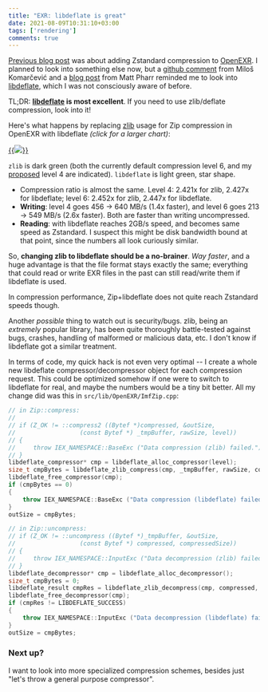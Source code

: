 ```yaml
---
title: "EXR: libdeflate is great"
date: 2021-08-09T10:31:10+03:00
tags: ['rendering']
comments: true
---
```


[Previous blog post](/blog/2021/08/06/EXR-Zstandard-compression/) was about
adding Zstandard compression to [OpenEXR](https://en.wikipedia.org/wiki/OpenEXR). I
planned to look into something else now, but a
[github comment](https://github.com/AcademySoftwareFoundation/openexr/issues/1002#issuecomment-894322846)
from Miloš Komarčević and a [blog post](https://pharr.org/matt/blog/2021/08/07/moana-bandwidth-note) from Matt Pharr
reminded me to look into [libdeflate](https://github.com/ebiggers/libdeflate), which I was not consciously aware of before.

TL;DR: **[libdeflate](https://github.com/ebiggers/libdeflate) is most excellent**. If you need to use zlib/deflate compression, look into it!

Here's what happens by replacing [zlib](https://zlib.net/) usage for Zip compression in OpenEXR with libdeflate *(click for a larger chart)*:
 
[{{<img src="/img/blog/2021/exr/exr05-zip-libdeflate.png">}}](/img/blog/2021/exr/exr05-zip-libdeflate.html)

`zlib` is dark green (both the currently default compression level 6, and my [proposed](/blog/2021/08/05/EXR-Zip-compression-levels/)
level 4 are indicated). `libdeflate` is light green, star shape.

* Compression ratio is almost the same. Level 4: 2.421x for zlib, 2.427x for libdeflate; level 6: 2.452x for zlib, 2.447x for libdeflate.
* **Writing**: level 4 goes 456 -> 640 MB/s (1.4x faster), and level 6 goes 213 -> 549 MB/s (2.6x faster). Both are faster than writing
  uncompressed.
* **Reading**: with libdeflate reaches 2GB/s speed, and becomes same speed as Zstandard. I suspect this might be disk bandwidth bound
  at that point, since the numbers all look curiously similar.

So, **changing zlib to libdeflate should be a no-brainer**. *Way faster*, and a huge advantage is that the file format stays exactly the same;
everything that could read or write EXR files in the past can still read/write them if libdeflate is used.

In compression performance, Zip+libdeflate does not quite reach Zstandard speeds though.

Another *possible* thing to watch out is security/bugs. zlib, being an *extremely* popular library, has been quite thoroughly
battle-tested against bugs, crashes, handling of malformed or malicious data, etc. I don't know if libdeflate got a similar treatment.

In terms of code, my quick hack is not even very optimal -- I create a whole new libdeflate compressor/decompressor object for each compression
request. This could be optimized somehow if one were to switch to libdeflate for real, and maybe the numbers would be a tiny bit better.
All my change did was this in `src/lib/OpenEXR/ImfZip.cpp`:

```c++
// in Zip::compress:
//
// if (Z_OK != ::compress2 ((Bytef *)compressed, &outSize,
//                  (const Bytef *) _tmpBuffer, rawSize, level))
// {
//     throw IEX_NAMESPACE::BaseExc ("Data compression (zlib) failed.");
// }
libdeflate_compressor* cmp = libdeflate_alloc_compressor(level);
size_t cmpBytes = libdeflate_zlib_compress(cmp, _tmpBuffer, rawSize, compressed, outSize);
libdeflate_free_compressor(cmp);
if (cmpBytes == 0)
{
    throw IEX_NAMESPACE::BaseExc ("Data compression (libdeflate) failed.");
}
outSize = cmpBytes;

// in Zip::uncompress:
// if (Z_OK != ::uncompress ((Bytef *)_tmpBuffer, &outSize,
//                  (const Bytef *) compressed, compressedSize))
// {
//     throw IEX_NAMESPACE::InputExc ("Data decompression (zlib) failed.");
// } 
libdeflate_decompressor* cmp = libdeflate_alloc_decompressor();
size_t cmpBytes = 0;
libdeflate_result cmpRes = libdeflate_zlib_decompress(cmp, compressed, compressedSize, _tmpBuffer, _maxRawSize, &cmpBytes);
libdeflate_free_decompressor(cmp);
if (cmpRes != LIBDEFLATE_SUCCESS)
{
    throw IEX_NAMESPACE::InputExc ("Data decompression (libdeflate) failed.");
}
outSize = cmpBytes;
```

### Next up?

I want to look into more specialized compression schemes, besides just "let's throw a general purpose compressor".
